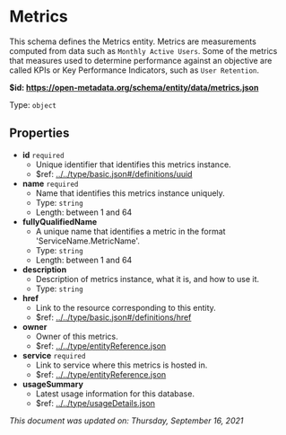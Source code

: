 # Metrics

This schema defines the Metrics entity. Metrics are measurements computed from data such as `Monthly Active Users`. Some of the metrics that measures used to determine performance against an objective are called KPIs or Key Performance Indicators, such as `User Retention`.

**$id: https://open-metadata.org/schema/entity/data/metrics.json**

Type: `object`

## Properties
 - **id** `required`
   - Unique identifier that identifies this metrics instance.
   - $ref: [../../type/basic.json#/definitions/uuid](../types/basic.md#uuid)
 - **name** `required`
   - Name that identifies this metrics instance uniquely.
   - Type: `string`
   - Length: between 1 and 64
 - **fullyQualifiedName**
   - A unique name that identifies a metric in the format 'ServiceName.MetricName'.
   - Type: `string`
   - Length: between 1 and 64
 - **description**
   - Description of metrics instance, what it is, and how to use it.
   - Type: `string`
 - **href**
   - Link to the resource corresponding to this entity.
   - $ref: [../../type/basic.json#/definitions/href](../types/basic.md#href)
 - **owner**
   - Owner of this metrics.
   - $ref: [../../type/entityReference.json](../types/entityreference.md)
 - **service** `required`
   - Link to service where this metrics is hosted in.
   - $ref: [../../type/entityReference.json](../types/entityreference.md)
 - **usageSummary**
   - Latest usage information for this database.
   - $ref: [../../type/usageDetails.json](../types/usagedetails.md)

_This document was updated on: Thursday, September 16, 2021_